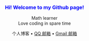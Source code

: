 <div align="center">
<h3 style="color: blue;">Hi! Welcome to my Github page!</h3>
 <p>Math learner<br>
    Love coding in spare time
 </p>
<p><a href="https://switwu.github.io" style="text-decoration:none!important;">个人博客</a> &bullet; <a href="mailto:2401336502@qq.com">QQ 邮箱</a>
&bullet; <a href="mailto:sywumath@gmail.com">Gmail 邮箱</a></p>
</div>
